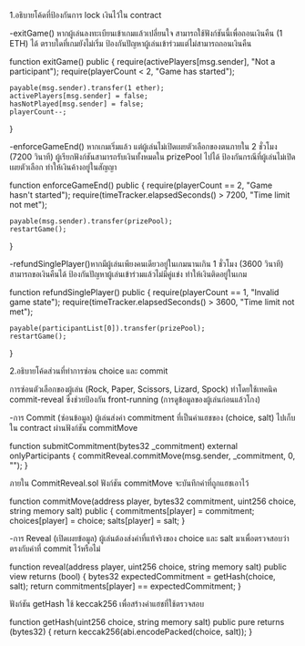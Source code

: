1.อธิบายโค้ดที่ป้องกันการ lock เงินไว้ใน contract

-exitGame() หากผู้เล่นลงทะเบียนเข้าเกมแล้วเปลี่ยนใจ สามารถใช้ฟังก์ชันนี้เพื่อถอนเงินคืน (1 ETH) ได้ ตราบใดที่เกมยังไม่เริ่ม
ป้องกันปัญหาผู้เล่นเข้าร่วมแต่ไม่สามารถถอนเงินคืน


function exitGame() public {
    require(activePlayers[msg.sender], "Not a participant");
    require(playerCount < 2, "Game has started");
    
    payable(msg.sender).transfer(1 ether);
    activePlayers[msg.sender] = false;
    hasNotPlayed[msg.sender] = false;
    playerCount--;
}


-enforceGameEnd() หากเกมเริ่มแล้ว แต่ผู้เล่นไม่เปิดเผยตัวเลือกของตนภายใน 2 ชั่วโมง (7200 วินาที) ผู้เรียกฟังก์ชันสามารถรับเงินทั้งหมดใน prizePool ไปได้
ป้องกันกรณีที่ผู้เล่นไม่เปิดเผยตัวเลือก ทำให้เงินค้างอยู่ในสัญญา

function enforceGameEnd() public {
    require(playerCount == 2, "Game hasn't started");
    require(timeTracker.elapsedSeconds() > 7200, "Time limit not met");
   
    payable(msg.sender).transfer(prizePool);
    restartGame();
}


-refundSinglePlayer()หากมีผู้เล่นเพียงคนเดียวอยู่ในเกมนานเกิน 1 ชั่วโมง (3600 วินาที) สามารถขอเงินคืนได้
ป้องกันปัญหาผู้เล่นเข้าร่วมแล้วไม่มีคู่แข่ง ทำให้เงินติดอยู่ในเกม

function refundSinglePlayer() public {
    require(playerCount == 1, "Invalid game state");
    require(timeTracker.elapsedSeconds() > 3600, "Time limit not met");
   
    payable(participantList[0]).transfer(prizePool);
    restartGame();
}


2.อธิบายโค้ดส่วนที่ทำการซ่อน choice และ commit

การซ่อนตัวเลือกของผู้เล่น (Rock, Paper, Scissors, Lizard, Spock) ทำโดยใช้เทคนิค commit-reveal ซึ่งช่วยป้องกัน front-running (การดูข้อมูลของผู้เล่นก่อนแล้วโกง)

-การ Commit (ซ่อนข้อมูล)
ผู้เล่นส่งค่า commitment ที่เป็นค่าแฮชของ (choice, salt) ไปเก็บใน contract ผ่านฟังก์ชัน commitMove

function submitCommitment(bytes32 _commitment) external onlyParticipants {
    commitReveal.commitMove(msg.sender, _commitment, 0, "");
}

ภายใน CommitReveal.sol ฟังก์ชัน commitMove จะบันทึกค่าที่ถูกแฮชเอาไว้

function commitMove(address player, bytes32 commitment, uint256 choice, string memory salt) public {
    commitments[player] = commitment;
    choices[player] = choice;
    salts[player] = salt;
}

-การ Reveal (เปิดเผยข้อมูล)
ผู้เล่นต้องส่งค่าที่แท้จริงของ choice และ salt มาเพื่อตรวจสอบว่าตรงกับค่าที่ commit ไว้หรือไม่

function reveal(address player, uint256 choice, string memory salt) public view returns (bool) {
    bytes32 expectedCommitment = getHash(choice, salt);
    return commitments[player] == expectedCommitment;
}

ฟังก์ชัน getHash ใช้ keccak256 เพื่อสร้างค่าแฮชที่ใช้ตรวจสอบ

function getHash(uint256 choice, string memory salt) public pure returns (bytes32) {
    return keccak256(abi.encodePacked(choice, salt));
}


